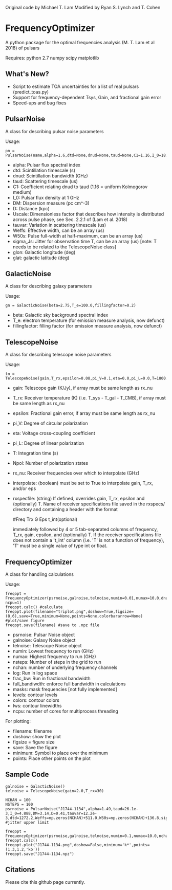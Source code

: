 Original code by Michael T. Lam
Modified by Ryan S. Lynch and T. Cohen

FrequencyOptimizer
=======

A python package for the optimal frequencies analysis (M. T. Lam et al 2018) of pulsars

Requires:
python 2.7
numpy
scipy
matplotlib

What's New?
-----------
* Script to estimate TOA uncertainties for a list of real pulsars (predict_toas.py)
* Support for frequency-dependent Tsys, Gain, and fractional gain error
* Speed-ups and bug fixes

PulsarNoise
-----------

A class for describing pulsar noise parameters

Usage: 

    pn = PulsarNoise(name,alpha=1.6,dtd=None,dnud=None,taud=None,C1=1.16,I_0=18.0,DM=0.0,D=1.0,tauvar=None,Weffs=None,W50s=None,sigma_Js=0.0,P=None,glon=None,glat=None)

* alpha: Pulsar flux spectral index
* dtd: Scintillation timescale (s)
* dnud: Scintillation bandwidth (GHz)
* taud: Scattering timescale (us)
* C1: Coefficient relating dnud to taud (1.16 = uniform Kolmogorov medium) 
* I_0: Pulsar flux density at 1 GHz
* DM: Dispersion measure (pc cm^-3)
* D: Distance (kpc)
* Uscale: Dimensionless factor that describes how intensity is distributed across pulse phase, see Sec. 2.2.1 of (Lam et al. 2018)
* tauvar: Variation in scattering timescale (us)
* Weffs: Effective width, can be an array (us)
* W50s: Pulse full-width at half-maximum, can be an array (us)
* sigma_Js: Jitter for observation time T, can be an array (us) [note: T needs to be related to the TelescopeNoise class]
* glon: Galactic longitude (deg)
* glat: galactic latitude (deg)


GalacticNoise
-------------

A class for describing galaxy parameters

Usage: 

    gn = GalacticNoise(beta=2.75,T_e=100.0,fillingfactor=0.2)

* beta: Galactic sky background spectral index
* T_e: electron temperature (for emission measure analysis, now defunct)
* fillingfactor: filling factor (for emission measure analysis, now defunct)

TelescopeNoise
--------------

A class for describing telescope noise parameters

Usage: 
       
    tn = TelescopeNoise(gain,T_rx,epsilon=0.08,pi_V=0.1,eta=0.0,pi_L=0.0,T=1800.0,Npol=2,rx_nu=None,interpolate=False)

* gain: Telescope gain (K/Jy), if array must be same length as rx_nu 
* T_rx: Receiver temperature (K) (i.e. T_sys - T_gal - T_CMB), if array must be same length as rx_nu 
* epsilon: Fractional gain error, if array must be same length as rx_nu
* pi_V: Degree of circular polarization
* eta: Voltage cross-coupling coefficient
* pi_L: Degree of linear polarization
* T: Integration time (s)
* Npol: Number of polarization states
* rx_nu: Receiver frequencies over which to interpolate (GHz)
* interpolate: (boolean) must be set to True to interpolate gain, T_rx, and/or eps
* rxspecfile: (string) If defined, overrides gain, T_rx, epsilon and (optionally) T. Name of receiver specifications file saved in the rxspecs/ directory and containing a header with the format

    #Freq  Trx  G  Eps  t_int(optional)

    immediately followed by 4 or 5 tab-separated columns of frequency, T_rx, gain, epsilon, and (optionally) T. If the receiver specifications file does not contain a 't_int' column (i.e. 'T' is not a function of frequency), 'T' must be a single value of type int or float.

FrequencyOptimizer
------------------

A class for handling calculations

Usage: 

    freqopt = FrequencyOptimizer(psrnoise,galnoise,telnoise,numin=0.01,numax=10.0,dnu=0.05,nchan=100,log=False,nsteps=8,frac_bw=False,verbose=True,full_bandwidth=False,masks=None,levels=LEVELS,colors=COLORS,lws=LWS, ncpu=1)
    freqopt.calc() #calculate
    freqopt.plot(filename="triplot.png",doshow=True,figsize=(8,6),save=True,minimum=None,points=None,colorbararrow=None) #plot/save figure
    freqopt.save(filename) #save to .npz file

* psrnoise: Pulsar Noise object
* galnoise: Galaxy Noise object
* telnoise: Telescope Noise object
* numin: Lowest frequency to run (GHz)
* numax: Highest frequency to run (GHz)
* nsteps: Number of steps in the grid to run
* nchan: number of underlying frequency channels
* log: Run in log space
* frac_bw: Run in fractional bandwidth
* full_bandiwdth: enforce full bandwidth in calculations
* masks: mask frequencies [not fully implemented]
* levels: contour levels
* colors: contour colors
* lws: contour linewidths
* ncpu: number of cores for multiprocess threading

For plotting:

* filename: filename
* doshow: show the plot
* figsize = figure size
* save: Save the figure
* minimum: Symbol to place over the minimum
* points: Place other points on the plot



Sample Code
-----------

    galnoise = GalacticNoise()
    telnoise = TelescopeNoise(gain=2.0,T_rx=30)

    NCHAN = 100
    NSTEPS = 100
    psrnoise = PulsarNoise("J1744-1134",alpha=1.49,taud=26.1e-3,I_0=4.888,DM=3.14,D=0.41,tauvar=12.2e-3,dtd=1272.2,Weffs=np.zeros(NCHAN)+511.0,W50s=np.zeros(NCHAN)+136.8,sigma_Js=np.zeros(NCHAN)+0.066,P=4.074545941439190)  #jitter upper limit

    freqopt = FrequencyOptimizer(psrnoise,galnoise,telnoise,numin=0.1,numax=10.0,nchan=NCHAN,log=True,nsteps=NSTEPS)
    freqopt.calc()
    freqopt.plot("J1744-1134.png",doshow=False,minimum='k*',points=(1.3,1.2,'ko'))
    freqopt.save("J1744-1134.npz")





Citations
---------

Please cite this github page currently.
